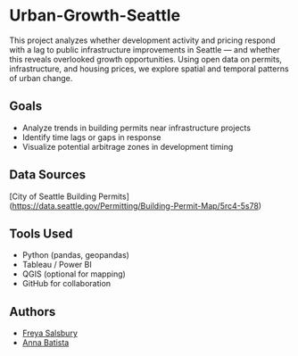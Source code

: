 # Urban-Growth-Seattle
This project analyzes whether development activity and pricing respond with a lag to public infrastructure improvements in Seattle — and whether this reveals overlooked growth opportunities. Using open data on permits, infrastructure, and housing prices, we explore spatial and temporal patterns of urban change.

## Goals
- Analyze trends in building permits near infrastructure projects
- Identify time lags or gaps in response
- Visualize potential arbitrage zones in development timing

## Data Sources
[City of Seattle Building Permits] (https://data.seattle.gov/Permitting/Building-Permit-Map/5rc4-5s78)

## Tools Used
- Python (pandas, geopandas)
- Tableau / Power BI
- QGIS (optional for mapping)
- GitHub for collaboration

## Authors
- [Freya Salsbury](https://your-link)
- [Anna Batista](https://their-link)
